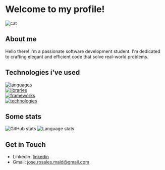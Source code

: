 # Welcome to my profile!
![cat](https://64.media.tumblr.com/29adaf5e208e8f581876cbf5fe16a3ae/tumblr_nj8j4yKWwc1r8lihbo1_500.gif)

## About me
Hello there! I'm a passionate software development student. I'm dedicated to crafting elegant and efficient code that solve real-world problems.

## Technologies i've used
[![languages](https://skillicons.dev/icons?i=php,cpp,java,js,c,py,bash,rust&theme=light)](https://skillicons.dev)<br />
[![libraries](https://skillicons.dev/icons?i=html,css,mysql,mongodb,bootstrap,arduino&theme=light)](https://skillicons.dev)<br />
[![frameworks](https://skillicons.dev/icons?i=laravel,react,flask&theme=light)](https://skillicons.dev)<br />
[![technologies](https://skillicons.dev/icons?i=linux,git,docker,figma,ps,postman&theme=light)](https://skillicons.dev)<br />

## Some stats
<div>
  <img alt="GitHub stats" src="https://github-readme-stats.vercel.app/api?username=xrimsonn&show_icons=true&title_color=ffffff&text_color=ffffff&border_color=ffffff&icon_color=ffffff&border_radius=2&bg_color=DEG,228dc3,fdbb2d" />
  <img alt="Language stats" src="https://github-readme-stats.vercel.app/api/top-langs/?username=xrimsonn&hide_progress=true&title_color=ffffff&text_color=ffffff&border_color=ffffff&icon_color=ffffff&border_radius=2&bg_color=DEG,fdbb2d,228dc3" />
</div>

## Get in Touch

- Linkedin: [linkedin](https://www.linkedin.com/in/antonio-rosales-maldonado-207793263/)
- Gmail: jose.rosales.mald@gmail.com
